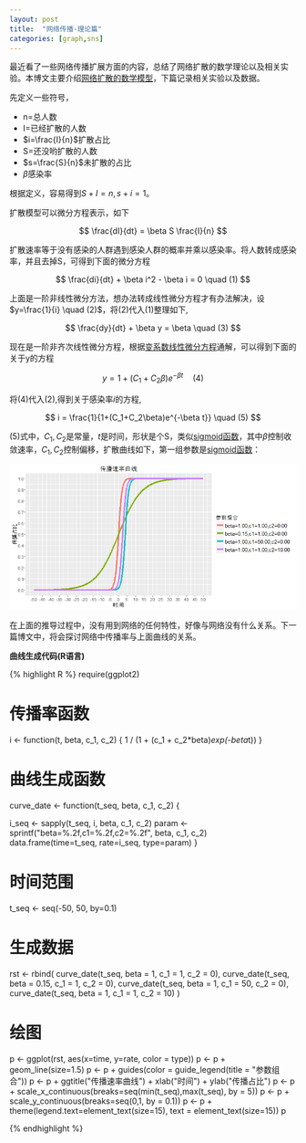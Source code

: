 ```yaml
---
layout: post
title:  "网络传播-理论篇"
categories: [graph,sns]
---
```


最近看了一些网络传播扩展方面的内容，总结了网络扩散的数学理论以及相关实验。本博文主要介绍[网络扩散的数学模型][2]，下篇记录相关实验以及数据。

先定义一些符号，

* n=总人数
* I=已经扩散的人数
* $i=\frac{I}{n}$扩散占比
* S=还没哟扩散的人数
* $s=\frac{S}{n}$未扩散的占比
* $\beta$感染率

根据定义，容易得到$S+I=n,s+i=1$。

扩散模型可以微分方程表示，如下

$$
	\frac{dI}{dt} = \beta S \frac{I}{n}
$$

扩散速率等于没有感染的人群遇到感染人群的概率并乘以感染率。将人数转成感染率，并且去掉S，可得到下面的微分方程

$$
	\frac{di}{dt} + \beta i^2 - \beta i = 0 \quad (1)
$$

上面是一阶非线性微分方法，想办法转成线性微分方程才有办法解决，设$y=\frac{1}{i} \quad (2)$，将(2)代入(1)整理如下,

$$
	\frac{dy}{dt} + \beta y = \beta \quad (3)
$$

现在是一阶非齐次线性微分方程，根据[变系数线性微分方程][1]通解，可以得到下面的关于y的方程

$$
	y=1+(C_1+C_2\beta)e^{-\beta t} \quad (4)
$$

将(4)代入(2),得到关于感染率$i$的方程,

$$
	i = \frac{1}{1+(C_1+C_2\beta)e^{-\beta t}} \quad (5)
$$

(5)式中，$C_1,C_2$是常量，$t$是时间，形状是个S，类似[sigmoid函数][3]，其中$\beta$控制收敛速率，$C_1,C_2$控制偏移，扩散曲线如下，第一组参数是[sigmoid函数][3]：

<img src="/img/diffusion_curve.png" />

在上面的推导过程中，没有用到网络的任何特性，好像与网络没有什么关系。下一篇博文中，将会探讨网络中传播率与上面曲线的关系。


**曲线生成代码(R语言)**

{% highlight R %}
require(ggplot2)

# 传播率函数
i <- function(t, beta, c_1, c_2) {
  1 / (1 + (c_1 + c_2*beta)*exp(-beta*t))
}

# 曲线生成函数
curve_date <- function(t_seq, beta, c_1, c_2) {
  
  i_seq <- sapply(t_seq, i, beta, c_1, c_2)
  param <- sprintf("beta=%.2f,c1=%.2f,c2=%.2f", beta, c_1, c_2)
  data.frame(time=t_seq, rate=i_seq, type=param)
}

# 时间范围
t_seq <- seq(-50, 50, by=0.1)

# 生成数据
rst <- rbind(
  curve_date(t_seq, beta = 1, c_1 = 1, c_2 = 0),
  curve_date(t_seq, beta = 0.15, c_1 = 1, c_2 = 0),
  curve_date(t_seq, beta = 1, c_1 = 50, c_2 = 0),
  curve_date(t_seq, beta = 1, c_1 = 1, c_2 = 10)
)

# 绘图
p <- ggplot(rst, aes(x=time, y=rate, color = type))
p <- p + geom_line(size=1.5)
p <- p + guides(color = guide_legend(title = "参数组合"))
p <- p + ggtitle("传播速率曲线") + xlab("时间") + ylab("传播占比")
p <- p + scale_x_continuous(breaks=seq(min(t_seq),max(t_seq), by = 5))
p <- p + scale_y_continuous(breaks=seq(0,1, by = 0.1))
p <- p + theme(legend.text=element_text(size=15),
               text = element_text(size=15))
p

{% endhighlight %}


<!--- 线性微分方程 wiki -->
[1]:https://zh.wikipedia.org/wiki/%E7%BA%BF%E6%80%A7%E5%BE%AE%E5%88%86%E6%96%B9%E7%A8%8B
<!--- 网络扩散模拟分享与实验 -->
[2]:http://chengjun.github.io/network-diffusion/#/2
<!--- Sigmoid wiki -->
[3]:https://en.wikipedia.org/wiki/Sigmoid_function

